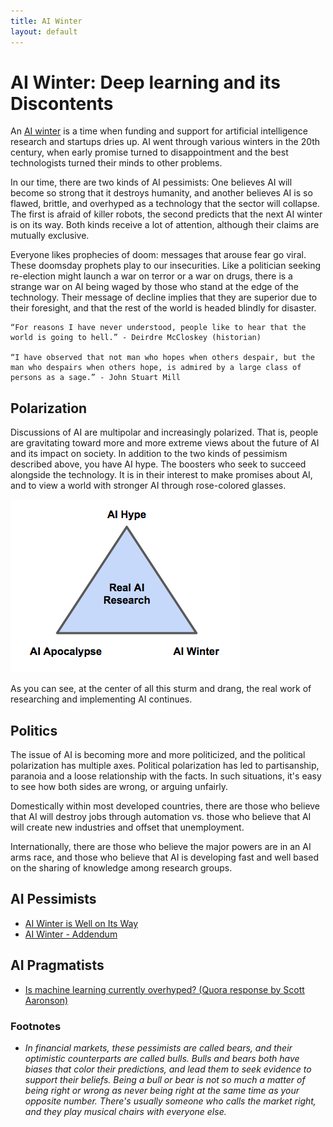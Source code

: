 ```yaml
---
title: AI Winter
layout: default
---
```


# AI Winter: Deep learning and its Discontents

An [AI winter](https://en.wikipedia.org/wiki/AI_winter) is a time when funding and support for artificial intelligence research and startups dries up. AI went through various winters in the 20th century, when early promise turned to disappointment and the best technologists turned their minds to other problems.  

In our time, there are two kinds of AI pessimists: One believes AI will become so strong that it destroys humanity, and another believes AI is so flawed, brittle, and overhyped as a technology that the sector will collapse. The first is afraid of killer robots, the second predicts that the next AI winter is on its way. Both kinds receive a lot of attention, although their claims are mutually exclusive. 

Everyone likes prophecies of doom: messages that arouse fear go viral. These doomsday prophets play to our insecurities. Like a politician seeking re-election might launch a war on terror or a war on drugs, there is a strange war on AI being waged by those who stand at the edge of the technology. Their message of decline implies that they are superior due to their foresight, and that the rest of the world is headed blindly for disaster. 

```
“For reasons I have never understood, people like to hear that the world is going to hell.” - Deirdre McCloskey (historian)

“I have observed that not man who hopes when others despair, but the man who despairs when others hope, is admired by a large class of persons as a sage.” - John Stuart Mill
```

## Polarization

Discussions of AI are multipolar and increasingly polarized. That is, people are gravitating toward more and more extreme views about the future of AI and its impact on society. In addition to the two kinds of pessimism described above, you have AI hype. The boosters who seek to succeed alongside the technology. It is in their interest to make promises about AI, and to view a world with stronger AI through rose-colored glasses. 

![Alt text](./img/ai_opinions.png)

As you can see, at the center of all this sturm and drang, the real work of researching and implementing AI continues. 

## Politics

The issue of AI is becoming more and more politicized, and the political polarization has multiple axes. Political polarization has led to partisanship, paranoia and a loose relationship with the facts. In such situations, it's easy to see how both sides are wrong, or arguing unfairly. 

Domestically within most developed countries, there are those who believe that AI will destroy jobs through automation vs. those who believe that AI will create new industries and offset that unemployment. 

Internationally, there are those who believe the major powers are in an AI arms race, and those who believe that AI is developing fast and well based on the sharing of knowledge among research groups. 



## AI Pessimists

* [AI Winter is Well on Its Way](https://blog.piekniewski.info/2018/05/28/ai-winter-is-well-on-its-way/)
* [AI Winter - Addendum](https://blog.piekniewski.info/2018/06/06/ai-winter-addendum/)

## AI Pragmatists

* [Is machine learning currently overhyped? (Quora response by Scott Aaronson)](https://www.quora.com/Is-machine-learning-currently-overhyped/answer/Scott-Aaronson)

### Footnotes

* *In financial markets, these pessimists are called bears, and their optimistic counterparts are called bulls. Bulls and bears both have biases that color their predictions, and lead them to seek evidence to support their beliefs. Being a bull or bear is not so much a matter of being right or wrong as never being right at the same time as your opposite number. There's usually someone who calls the market right, and they play musical chairs with everyone else.* 
